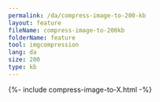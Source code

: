```yaml
---
permalink: /da/compress-image-to-200-kb
layout: feature
fileName: compress-image-to-200kb
folderName: feature
tool: imgcompression
lang: da
size: 200
type: kb
---
```


{%- include compress-image-to-X.html -%}
